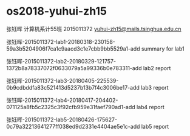 # os2018-yuhui-zh15

张钰晖 计算机系计55班 2015011372 yuhui-zh15@mails.tsinghua.edu.cn

张钰晖-2015011372-lab1-20180318-230158-59a3b5204906f7ca1c9aacd3c1e7cbb9bb5529a1-add summary for lab1

张钰晖-2015011372-lab2-20180329-121757-1372b8a78337072f0633079a5a99336b0e783311-add lab2 report

张钰晖-2015011372-lab3-20180405-225539-0b9cdbddfa83c521413d5237b13b7f4c3006be17-add lab3 report

张钰晖-2015011372-lab4-20180417-204402-071125a8fb5c2325c3f92cfb959e31faef790ad1-add lab4 report

张钰晖-2015011372-lab5-20180426-175627-0c79a32213641277ff038ed9d2331e4404ae5e1c-add lab5 report
